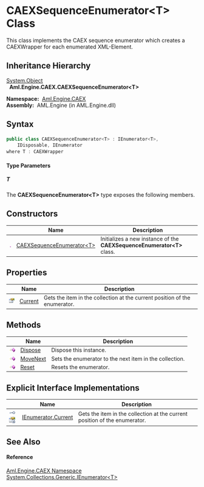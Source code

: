 CAEXSequenceEnumerator&lt;T> Class
==================================
This class implements the CAEX sequence enumerator which creates a CAEXWrapper for each enumerated XML-Element.


Inheritance Hierarchy
---------------------
[System.Object][1]  
  **Aml.Engine.CAEX.CAEXSequenceEnumerator&lt;T>**  

  **Namespace:**  [Aml.Engine.CAEX][2]  
  **Assembly:**  AML.Engine (in AML.Engine.dll)

Syntax
------

```csharp
public class CAEXSequenceEnumerator<T> : IEnumerator<T>, 
	IDisposable, IEnumerator
where T : CAEXWrapper

```

#### Type Parameters

##### *T*


The **CAEXSequenceEnumerator&lt;T>** type exposes the following members.


Constructors
------------

                 | Name                              | Description                                                               
---------------- | --------------------------------- | ------------------------------------------------------------------------- 
![Public method] | [CAEXSequenceEnumerator&lt;T>][3] | Initializes a new instance of the **CAEXSequenceEnumerator&lt;T>** class. 


Properties
----------

                   | Name         | Description                                                                
------------------ | ------------ | -------------------------------------------------------------------------- 
![Public property] | [Current][4] | Gets the item in the collection at the current position of the enumerator. 


Methods
-------

                 | Name          | Description                                             
---------------- | ------------- | ------------------------------------------------------- 
![Public method] | [Dispose][5]  | Dispose this instance.                                  
![Public method] | [MoveNext][6] | Sets the enumerator to the next item in the collection. 
![Public method] | [Reset][7]    | Resets the enumerator.                                  


Explicit Interface Implementations
----------------------------------

                                                        | Name                     | Description                                                                
------------------------------------------------------- | ------------------------ | -------------------------------------------------------------------------- 
![Explicit interface implementation]![Private property] | [IEnumerator.Current][8] | Gets the item in the collection at the current position of the enumerator. 


See Also
--------

#### Reference
[Aml.Engine.CAEX Namespace][2]  
[System.Collections.Generic.IEnumerator&lt;T>][9]  

[1]: https://docs.microsoft.com/dotnet/api/system.object
[2]: ../README.md
[3]: _ctor.md
[4]: Current.md
[5]: Dispose.md
[6]: MoveNext.md
[7]: Reset.md
[8]: System_Collections_IEnumerator_Current.md
[9]: https://docs.microsoft.com/dotnet/api/system.collections.generic.ienumerator-1
[10]: https://www.automationml.org
[11]: ../../icons/logoShade.png
[Public method]: ../../icons/pubmethod.gif "Public method"
[Public property]: ../../icons/pubproperty.gif "Public property"
[Explicit interface implementation]: ../../icons/pubinterface.gif "Explicit interface implementation"
[Private property]: ../../icons/privproperty.gif "Private property"